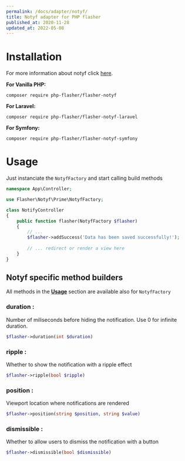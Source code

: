 ```yaml
---
permalink: /docs/adapter/notyf/
title: Notyf adapter for PHP flasher
published_at: 2020-11-28
updated_at: 2022-05-08
---
```


# Installation

For more information about notyf click <a href="https://carlosroso.com/notyf/">here</a>.

**For Vanilla PHP:**
<pre class="snippet"><code>composer require php-flasher/flasher-notyf</code></pre>

**For Laravel:**
<pre class="snippet"><code>composer require php-flasher/flasher-notyf-laravel</code></pre>

**For Symfony:**
<pre class="snippet"><code>composer require php-flasher/flasher-notyf-symfony</code></pre>

# Usage

Just instanciate the `NotyfFactory` and start calling build methods

```php
namespace App\Controller;

use Flasher\Notyf\Prime\NotyfFactory;

class NotifyController
{
    public function flasher(NotyfFactory $flasher)
    {
        // ... 
        $flasher->addSuccess('Data has been saved successfully!');
        
        // ... redirect or render a view here
    }
}    
```

## Notyf specific method builders

All methods in the **[Usage](/docs/usage/)** section are available also for `NotyfFactory`


### duration :
Number of miliseconds before hiding the notification. Use 0 for infinite duration.
```php
$flasher->duration(int $duration)
```

### ripple :
Whether to show the notification with a ripple effect
```php
$flasher->ripple(bool $ripple)
```

### position :
Viewport location where notifications are rendered
```php
$flasher->position(string $position, string $value)
```

### dismissible :
Whether to allow users to dismiss the notification with a button
```php
$flasher->dismissible(bool $dismissible)
```
